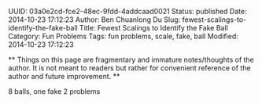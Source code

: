 UUID: 03a0e2cd-fce2-48ec-9fdd-4addcaad0021
Status: published
Date: 2014-10-23 17:12:23
Author: Ben Chuanlong Du
Slug: fewest-scalings-to-identify-the-fake-ball
Title: Fewest Scalings to Identify the Fake Ball
Category: Fun Problems
Tags: fun problems, scale, fake, ball 
Modified: 2014-10-23 17:12:23

**
Things on this page are
fragmentary and immature notes/thoughts of the author.
It is not meant to readers 
but rather for convenient reference of the author and future improvement.
** 



8 balls, one fake
2 problems
